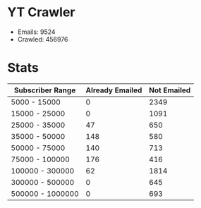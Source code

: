# YT Crawler
- Emails: 9524
- Crawled: 456976

# Stats
| Subscriber Range  | Already Emailed | Not Emailed |
|-------|-------|-------|
| 5000 - 15000 | 0 | 2349 |
| 15000 - 25000 | 0 | 1091 |
| 25000 - 35000 | 47 | 650 |
| 35000 - 50000 | 148 | 580 |
| 50000 - 75000 | 140 | 713 |
| 75000 - 100000 | 176 | 416 |
| 100000 - 300000 | 62 | 1814 |
| 300000 - 500000 | 0 | 645 |
| 500000 - 1000000 | 0 | 693 |
